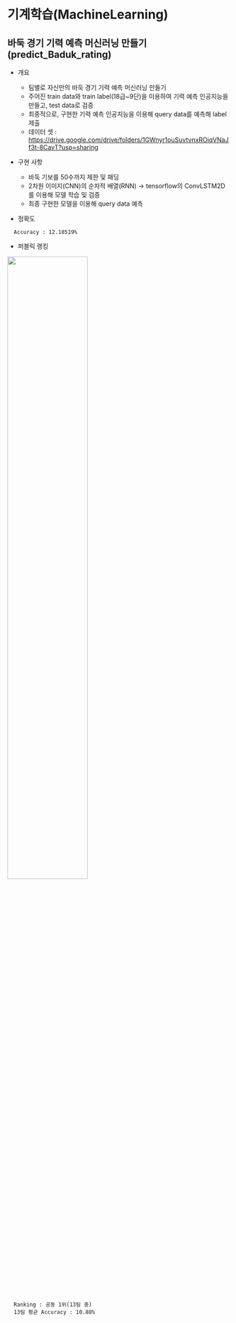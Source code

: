 # 기계학습(MachineLearning)


## 바둑 경기 기력 예측 머신러닝 만들기(predict_Baduk_rating)

- 개요
  + 팀별로 자신만의 바둑 경기 기력 예측 머신러닝 만들기
  + 주어진 train data와 train label(18급~9단)을 이용하여 기력 예측 인공지능을 만들고, test data로 검증
  + 최종적으로, 구현한 기력 예측 인공지능을 이용해 query data를 예측해 label 제출
  + 데이터 셋 : https://drive.google.com/drive/folders/1GWnyr1ouSuvtvnxROiqVNaJf3t-8CavT?usp=sharing

- 구현 사항
  + 바둑 기보를 50수까지 제한 및 패딩
  + 2차원 이미지(CNN)의 순차적 배열(RNN) → tensorflow의 ConvLSTM2D를 이용해 모델 학습 및 검증
  + 최종 구현한 모델을 이용해 query data 예측

- 정확도
```
  Accuracy : 12.18519%
```

- 퍼블릭 랭킹

<img src="https://user-images.githubusercontent.com/62659407/121729249-32b8c680-cb29-11eb-9576-6fef5ba68c72.png" width="60%">

```
  Ranking : 공동 1위(13팀 중)
  13팀 평균 Accuracy : 10.88%
```
